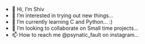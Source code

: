 - 👋 Hi, I’m Shiv
- 👀 I’m interested in trying out new things...
- 🌱 I’m currently learning C and Python... :)
- 💞️ I’m looking to collaborate on Small time projects...
- 📫 How to reach me @psynatic_fault on instagram...

<!---
Shiv is a ✨ special ✨ repository because its `README.md` (this file) appears on your GitHub profile.
You can click the Preview link to take a look at your changes.
--->
